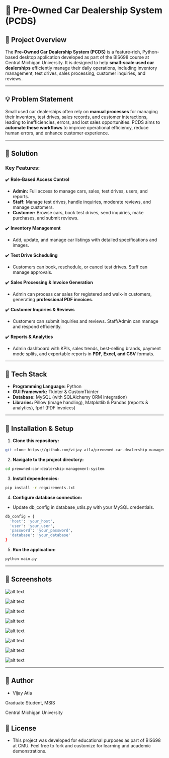 # 🚗 Pre-Owned Car Dealership System (PCDS)

## 📌 Project Overview

The **Pre-Owned Car Dealership System (PCDS)** is a feature-rich, Python-based desktop application developed as part of the BIS698 course at Central Michigan University. It is designed to help **small-scale used car dealerships** efficiently manage their daily operations, including inventory management, test drives, sales processing, customer inquiries, and reviews.

---

## 💡 Problem Statement

Small used car dealerships often rely on **manual processes** for managing their inventory, test drives, sales records, and customer interactions, leading to inefficiencies, errors, and lost sales opportunities. PCDS aims to **automate these workflows** to improve operational efficiency, reduce human errors, and enhance customer experience.

---

## 🎯 Solution

### **Key Features:**

✔️ **Role-Based Access Control**
- **Admin:** Full access to manage cars, sales, test drives, users, and reports.  
- **Staff:** Manage test drives, handle inquiries, moderate reviews, and manage customers.  
- **Customer:** Browse cars, book test drives, send inquiries, make purchases, and submit reviews.

✔️ **Inventory Management**
- Add, update, and manage car listings with detailed specifications and images.

✔️ **Test Drive Scheduling**
- Customers can book, reschedule, or cancel test drives. Staff can manage approvals.

✔️ **Sales Processing & Invoice Generation**
- Admin can process car sales for registered and walk-in customers, generating **professional PDF invoices**.

✔️ **Customer Inquiries & Reviews**
- Customers can submit inquiries and reviews. Staff/Admin can manage and respond efficiently.

✔️ **Reports & Analytics**
- Admin dashboard with KPIs, sales trends, best-selling brands, payment mode splits, and exportable reports in **PDF, Excel, and CSV** formats.

---

## 🔧 Tech Stack

- **Programming Language:** Python
- **GUI Framework:** Tkinter & CustomTkinter
- **Database:** MySQL (with SQLAlchemy ORM integration)
- **Libraries:** Pillow (image handling), Matplotlib & Pandas (reports & analytics), fpdf (PDF invoices)

---

## 🚀 Installation & Setup

1. **Clone this repository:**

```bash
git clone https://github.com/vijay-atla/preowned-car-dealership-management-system.git


```

2. **Navigate to the project directory:**

```bash
cd preowned-car-dealership-management-system

```

3. **Install dependencies:**

```bash
pip install -r requirements.txt
```

4. **Configure database connection:**

- Update db_config in database_utils.py with your MySQL credentials.

```bash
db_config = {
  'host': 'your_host',
  'user': 'your_user',
  'password': 'your_password',
  'database': 'your_database'
}

```
5. **Run the application:**

```bash
python main.py

```

---

## 📸 Screenshots

![alt text](Home_Page.jpg)



![alt text](Admin_Dashboard_Page.jpg)



![alt text](Customer_Dashboard_page.jpg)



![alt text](Signup_Page.jpg)



![alt text](Login_Page.jpg)



![alt text](Customer_Browse_Cars_Page.jpg)



![alt text](Customer_View_car_Page.jpg)



![alt text](Admin_Reports&Analytics_Page.jpg)




---

## 👤 Author

- Vijay Atla

Graduate Student, MSIS

Central Michigan University

## 📝 License

- This project was developed for educational purposes as part of BIS698 at CMU. Feel free to fork and customize for learning and academic demonstrations.

